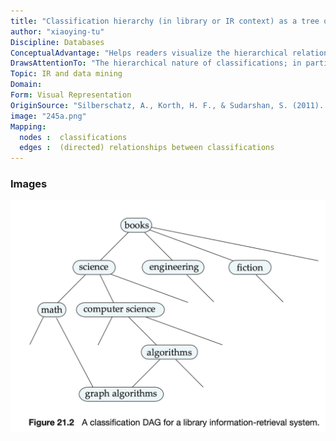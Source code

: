 ```yaml
---
title: "Classification hierarchy (in library or IR context) as a tree or DAG"
author: "xiaoying-tu"
Discipline: Databases
ConceptualAdvantage: "Helps readers visualize the hierarchical relationships among categories (classifications)"
DrawsAttentionTo: "The hierarchical nature of classifications; in particular illustrates the structural difference between a classification tree (a node can only have one parent) vs. a classification DAG (a node may have multiple parents)"
Topic: IR and data mining
Domain: 
Form: Visual Representation
OriginSource: "Silberschatz, A., Korth, H. F., & Sudarshan, S. (2011). Database system concepts. McGraw-Hill Education."
image: "245a.png"
Mapping:
  nodes :  classifications
  edges :  (directed) relationships between classifications
---
```

### Images
<img src="/assets/images/nm/245b.png" class="ui fluid bordered image">
